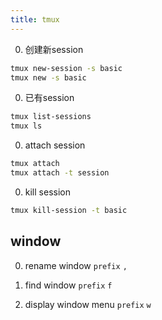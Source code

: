 ```yaml
---
title: tmux
---
```


0. 创建新session
```sh
tmux new-session -s basic
tmux new -s basic
```

0. 已有session
```sh
tmux list-sessions
tmux ls
```

0. attach session
```sh
tmux attach
tmux attach -t session
```

0. kill session
```sh
tmux kill-session -t basic
```

## window

0. rename window `prefix` `,`

0. find window `prefix` `f`

0. display window menu `prefix` `w`

